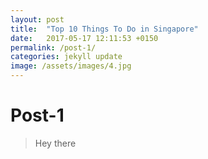 ```yaml
---
layout: post
title:  "Top 10 Things To Do in Singapore"
date:   2017-05-17 12:11:53 +0150
permalink: /post-1/
categories: jekyll update
image: /assets/images/4.jpg
---
```


<h1>Post-1</h1>

<p>
<blockquote>Hey there</blockquote>
</p>